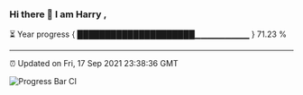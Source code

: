 ### Hi there 👋 I am Harry , 

⏳ Year progress { █████████████████████▁▁▁▁▁▁▁▁▁ } 71.23 %

---

⏰ Updated on Fri, 17 Sep 2021 23:38:36 GMT

![Progress Bar CI](https://github.com/duykhang68/duykhang68/workflows/Progress%20Bar%20CI/badge.svg)
